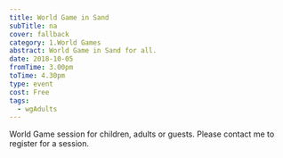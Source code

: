 ```yaml
---
title: World Game in Sand
subTitle: na
cover: fallback
category: 1.World Games
abstract: World Game in Sand for all.
date: 2018-10-05
fromTime: 3.00pm
toTime: 4.30pm
type: event
cost: Free
tags:
  - wgAdults
---
```


World Game session for children, adults or guests. Please contact me to register for a session.

